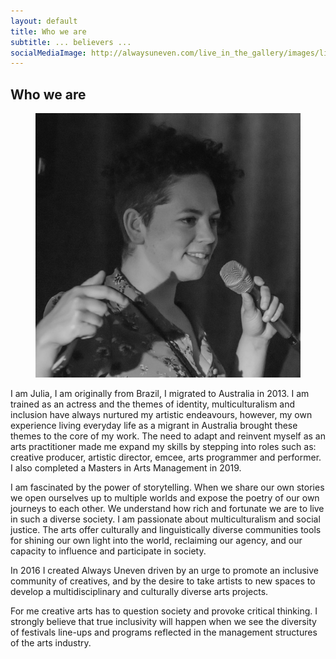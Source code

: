 ```yaml
---
layout: default
title: Who we are
subtitle: ... believers ...
socialMediaImage: http://alwaysuneven.com/live_in_the_gallery/images/live_in_the_gallery_1_edition.jpg
---
```


## Who we are


<figure class="figure float-right ml-3 mb-3">
  <img class="img-fluid" src="images/julia.jpg" />
</figure>

I am Julia, I am originally from Brazil, I migrated to Australia in 2013. I am trained as an actress and the themes of identity, multiculturalism and inclusion have always nurtured my artistic endeavours, however, my own experience living everyday life as a migrant in Australia brought these themes to the core of my work. The need to adapt and reinvent myself as an arts practitioner made me expand my skills by stepping into roles such as: creative producer, artistic director, emcee, arts programmer and performer. I also completed a Masters in Arts Management in 2019. 

I am fascinated by the power of storytelling. When we share our own stories we open ourselves up to multiple worlds and expose the poetry of our own journeys to each other. We understand how rich and fortunate we are to live in such a diverse society. I am passionate about multiculturalism and social justice. The arts offer culturally and linguistically diverse communities tools for shining our own light into the world, reclaiming our agency, and our capacity to influence and participate in society.

In 2016 I created Always Uneven driven by an urge to promote an inclusive community of creatives, and by the desire to take artists to new spaces to develop a multidisciplinary and culturally diverse arts projects. 

For me creative arts has to question society and provoke critical thinking. I strongly believe that true inclusivity will happen when we see the diversity of festivals line-ups and programs reflected in the management structures of the arts industry. 



